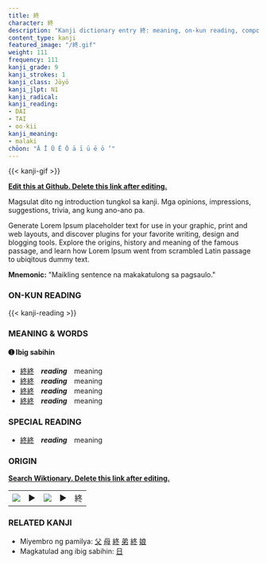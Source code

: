 ```yaml
---
title: 終
character: 終
description: "Kanji dictionary entry 終: meaning, on-kun reading, compounds, origin, related kanji"
content_type: kanji
featured_image: "/終.gif"
weight: 111
frequency: 111
kanji_grade: 9
kanji_strokes: 1
kanji_class: Jōyō
kanji_jlpt: N1
kanji_radical: 
kanji_reading: 
- DAI
- TAI
- oo-kii
kanji_meaning:
- malaki
chōon: "Ā Ī Ū Ē Ō ā ī ū ē ō ’"
---
```

[//]: # (Don't edit the line below. Kanji animated GIF code is automatically generated.)
{{< kanji-gif >}}

[//]: # (Edit below this line.)

**[Edit this at Github. Delete this link after editing.](https://github.com/tim0g/tim/tree/main/content/kanji/終/index.md)**

Magsulat dito ng introduction tungkol sa kanji. Mga opinions, impressions, suggestions, trivia, ang kung ano-ano pa.

Generate Lorem Ipsum placeholder text for use in your graphic, print and web layouts, and discover plugins for your favorite writing, design and blogging tools. Explore the origins, history and meaning of the famous passage, and learn how Lorem Ipsum went from scrambled Latin passage to ubiqitous dummy text.
 
**Mnemonic:** "Maikling sentence na makakatulong sa pagsaulo."

### ON-KUN READING

[//]: # (Don't edit the line below. ON-KUN READING code is automatically generated.)
{{< kanji-reading >}}

### MEANING & WORDS

#### ➊ **Ibig sabihin**
  - [終](../終)[終](../終)　***reading***　meaning
  - [終](../終)[終](../終)　***reading***　meaning
  - [終](../終)[終](../終)　***reading***　meaning
  - [終](../終)[終](../終)　***reading***　meaning

### SPECIAL READING
  - [終](../終)[終](../終)　***reading***　meaning

### ORIGIN

**[Search Wiktionary. Delete this link after editing.](https://wiktionary.org/wiki/終)**
<table class="kanji-table"><tr><td>
<img src="60px-終-bronze.svg.png">
</td><td>▶</td><td>
<img src="60px-終-oracle.svg.png">
</td><td>▶</td>
<td class="kanji-origin">終</td>
</tr></table>

### RELATED KANJI
- Miyembro ng pamilya: [父](../父) [母](../母) [終](../終) [弟](../弟) [終](../終) [娘](../娘)
- Magkatulad ang ibig sabihin: [日](../日)
